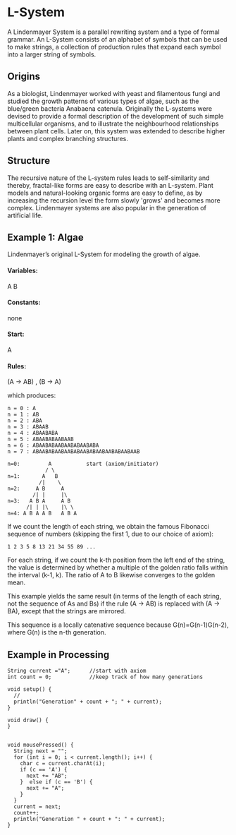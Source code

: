 # L-System

A Lindenmayer System is a parallel rewriting system and a type of formal grammar. An L-System consists of an alphabet of symbols that can be used to make strings, a collection of production rules that expand each symbol into a larger string of symbols.

## Origins 

As a biologist, Lindenmayer worked with yeast and filamentous fungi and studied the growth patterns of various types of algae, such as the blue/green bacteria Anabaena catenula. Originally the L-systems were devised to provide a formal description of the development of such simple multicellular organisms, and to illustrate the neighbourhood relationships between plant cells. Later on, this system was extended to describe higher plants and complex branching structures.

## Structure

The recursive nature of the L-system rules leads to self-similarity and thereby, fractal-like forms are easy to describe with an L-system. Plant models and natural-looking organic forms are easy to define, as by increasing the recursion level the form slowly 'grows' and becomes more complex. Lindenmayer systems are also popular in the generation of artificial life.

## Example 1: Algae

Lindenmayer’s original L-System for modeling the growth of algae.

#### Variables:
A B
#### Constants: 
none
#### Start: 
A
#### Rules:
(A → AB) , (B → A)

which produces:
```
n = 0 : A
n = 1 : AB
n = 2 : ABA
n = 3 : ABAAB
n = 4 : ABAABABA
n = 5 : ABAABABAABAAB
n = 6 : ABAABABAABAABABAABABA
n = 7 : ABAABABAABAABABAABABAABAABABAABAAB
```


```
n=0:         A           start (axiom/initiator)
            / \
n=1:       A   B         
          /|    \
n=2:     A B     A       
        /| |     |\
n=3:   A B A     A B     
      /| | |\    |\ \
n=4: A B A A B   A B A   
```

If we count the length of each string, we obtain the famous Fibonacci sequence of numbers (skipping the first 1, due to our choice of axiom):
```
1 2 3 5 8 13 21 34 55 89 ...
```

For each string, if we count the k-th position from the left end of the string, the value is determined by whether a multiple of the golden ratio falls within the interval (k-1, k). The ratio of A to B likewise converges to the golden mean.

This example yields the same result (in terms of the length of each string, not the sequence of As and Bs) if the rule (A → AB) is replaced with (A → BA), except that the strings are mirrored.

This sequence is a locally catenative sequence because G(n)=G(n-1)G(n-2), where G(n) is the n-th generation.

## Example in Processing
```
String current ="A";      //start with axiom
int count = 0;            //keep track of how many generations

void setup() {
  // 
  println("Generation" + count + "; " + current); 
}

void draw() {
}


void mousePressed() {
  String next = "";
  for (int i = 0; i < current.length(); i++) {
    char c = current.charAt(i);
    if (c == 'A') {
      next += "AB";
    }  else if (c == 'B') {
      next += "A";
    }
  }
  current = next;
  count++;
  println("Generation " + count + ": " + current);
}
```





















